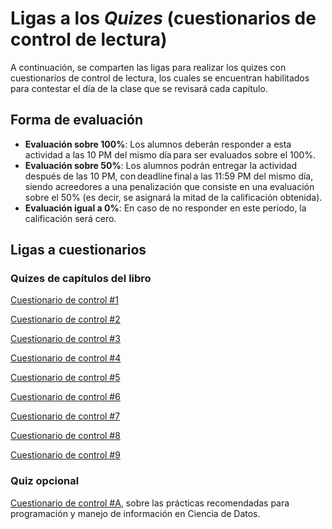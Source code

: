 # Ligas a los _Quizes_ (cuestionarios de control de lectura)
 
A continuación, se comparten las ligas para realizar los quizes con cuestionarios de control de lectura, los cuales se encuentran habilitados para contestar el día de la clase que se revisará cada capítulo. 
 
## Forma de evaluación 
- __Evaluación sobre 100%__: Los alumnos deberán responder a esta actividad a las 10 PM del mismo día para ser evaluados sobre el 100%. 
- __Evaluación sobre 50%__: Los alumnos podrán entregar la actividad después de las 10 PM, con deadline final a las 11:59 PM del mismo día, siendo acreedores a una penalización que consiste en una evaluación sobre el 50% (es decir, se asignará la mitad de la calificación obtenida). 
- __Evaluación igual a 0%__: En caso de no responder en este periodo, la calificación será cero. 
 
## Ligas a cuestionarios 
 
### Quizes de capítulos del libro
[Cuestionario de control #1](https://forms.office.com/Pages/ResponsePage.aspx?id=DQSIkWdsW0yxEjajBLZtrQAAAAAAAAAAAANAATmlbQZUQzFONVkwOUE0U1gxRFo3UEhKQzJRUVIzRC4u)

[Cuestionario de control #2](https://forms.office.com/Pages/ResponsePage.aspx?id=DQSIkWdsW0yxEjajBLZtrQAAAAAAAAAAAANAATmlbQZUQkxOT1NUM0RDUjVPQzRUNjZWSk9LQjg5NC4u) 

[Cuestionario de control #3](https://forms.office.com/Pages/ResponsePage.aspx?id=DQSIkWdsW0yxEjajBLZtrQAAAAAAAAAAAANAATmlbQZURUoxNFNBUDJUVFY4SkNLVVZVRVYwRUlQUS4u) 

[Cuestionario de control #4](https://forms.office.com/Pages/ResponsePage.aspx?id=DQSIkWdsW0yxEjajBLZtrQAAAAAAAAAAAANAATmlbQZUM1Q0UDVWVlcyT0NNWjdVOEdRNzRHS1BNUS4u) 
 
[Cuestionario de control #5](https://forms.office.com/Pages/ResponsePage.aspx?id=DQSIkWdsW0yxEjajBLZtrQAAAAAAAAAAAANAATmlbQZUNFZYUEQ1QUhBNFdRR0dEWE00TzdXUjg1Uy4u) 
 
[Cuestionario de control #6](https://forms.office.com/Pages/ResponsePage.aspx?id=DQSIkWdsW0yxEjajBLZtrQAAAAAAAAAAAANAATmlbQZURDlTOVc1OVZSSkxRNTlQSDRMTEhHVzNVQi4u)
 
[Cuestionario de control #7](https://forms.office.com/Pages/ResponsePage.aspx?id=DQSIkWdsW0yxEjajBLZtrQAAAAAAAAAAAANAATmlbQZUNDFSNkxaVFlRV0xIVzRUMUxUR1RPWTNUOC4u)
 
[Cuestionario de control #8](https://forms.office.com/Pages/ResponsePage.aspx?id=DQSIkWdsW0yxEjajBLZtrQAAAAAAAAAAAANAATmlbQZUMFlVNjBLNTZETTBEM0VNU1BESDIzVThSSi4u) 
 
[Cuestionario de control #9](https://forms.office.com/Pages/ResponsePage.aspx?id=DQSIkWdsW0yxEjajBLZtrQAAAAAAAAAAAANAATmlbQZUMlcwRkVJRTdKN043RkxBQjNFVlFTVjkwSy4u) 

### Quiz opcional
[Cuestionario de control #A](https://forms.office.com/Pages/ResponsePage.aspx?id=DQSIkWdsW0yxEjajBLZtrQAAAAAAAAAAAANAATmlbQZUQ0s1SlhZUFE0VENQRDlESURIRzU1Mjg3WS4u), sobre las prácticas recomendadas para programación y manejo de información en Ciencia de Datos.
